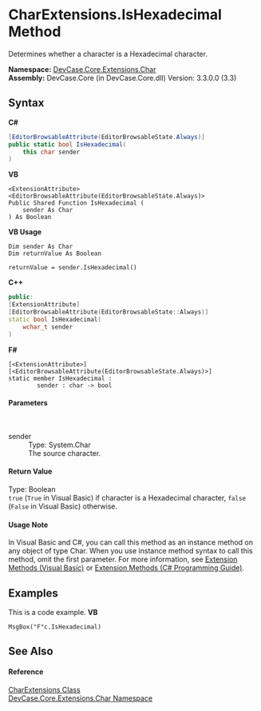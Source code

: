 # CharExtensions.IsHexadecimal Method 
 

Determines whether a character is a Hexadecimal character.

**Namespace:**&nbsp;<a href="N_DevCase_Core_Extensions_Char">DevCase.Core.Extensions.Char</a><br />**Assembly:**&nbsp;DevCase.Core (in DevCase.Core.dll) Version: 3.3.0.0 (3.3)

## Syntax

**C#**<br />
``` C#
[EditorBrowsableAttribute(EditorBrowsableState.Always)]
public static bool IsHexadecimal(
	this char sender
)
```

**VB**<br />
``` VB
<ExtensionAttribute>
<EditorBrowsableAttribute(EditorBrowsableState.Always)>
Public Shared Function IsHexadecimal ( 
	sender As Char
) As Boolean
```

**VB Usage**<br />
``` VB Usage
Dim sender As Char
Dim returnValue As Boolean

returnValue = sender.IsHexadecimal()
```

**C++**<br />
``` C++
public:
[ExtensionAttribute]
[EditorBrowsableAttribute(EditorBrowsableState::Always)]
static bool IsHexadecimal(
	wchar_t sender
)
```

**F#**<br />
``` F#
[<ExtensionAttribute>]
[<EditorBrowsableAttribute(EditorBrowsableState.Always)>]
static member IsHexadecimal : 
        sender : char -> bool 

```


#### Parameters
&nbsp;<dl><dt>sender</dt><dd>Type: System.Char<br />The source character.</dd></dl>

#### Return Value
Type: Boolean<br />`true` (`True` in Visual Basic) if character is a Hexadecimal character, `false` (`False` in Visual Basic) otherwise.

#### Usage Note
In Visual Basic and C#, you can call this method as an instance method on any object of type Char. When you use instance method syntax to call this method, omit the first parameter. For more information, see <a href="https://docs.microsoft.com/dotnet/visual-basic/programming-guide/language-features/procedures/extension-methods">Extension Methods (Visual Basic)</a> or <a href="https://docs.microsoft.com/dotnet/csharp/programming-guide/classes-and-structs/extension-methods">Extension Methods (C# Programming Guide)</a>.

## Examples
This is a code example. 
**VB**<br />
``` VB
MsgBox("F"c.IsHexadecimal)
```


## See Also


#### Reference
<a href="T_DevCase_Core_Extensions_Char_CharExtensions">CharExtensions Class</a><br /><a href="N_DevCase_Core_Extensions_Char">DevCase.Core.Extensions.Char Namespace</a><br />